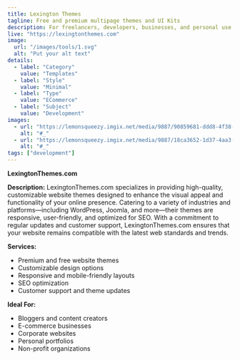 ```yaml
---
title: Lexington Themes
tagline: Free and premium multipage themes and UI Kits
description: For freelancers, developers, businesses, and personal use. Beautifully crafted with Astro.js, and Tailwind CSS — Simple & easy to customise.
live: "https://lexingtonthemes.com"
image:
  url: "/images/tools/1.svg"
  alt: "Put your alt text"
details:
  - label: "Category"
    value: "Templates"
  - label: "Style"
    value: "Minimal"
  - label: "Type"
    value: "ECommerce"
  - label: "Subject"
    value: "Development"
images:
  - url: "https://lemonsqueezy.imgix.net/media/9887/90859681-ddd8-4f38-b0ab-ed82267df384.png?ixlib=php-3.3.1&s=81abd8d65620b3819ea7a62048c89075"
    alt: "#_"
  - url: "https://lemonsqueezy.imgix.net/media/9887/18ca3652-1d37-4aa3-928b-a4706b404fdf.png?ixlib=php-3.3.1&s=be67499801efb11535f19ea9e157b575"
    alt: "#_"
tags: ["development"]
---
```


**LexingtonThemes.com**

**Description:**
LexingtonThemes.com specializes in providing high-quality, customizable website themes designed to enhance the visual appeal and functionality of your online presence. Catering to a variety of industries and platforms—including WordPress, Joomla, and more—their themes are responsive, user-friendly, and optimized for SEO. With a commitment to regular updates and customer support, LexingtonThemes.com ensures that your website remains compatible with the latest web standards and trends.

**Services:**
- Premium and free website themes
- Customizable design options
- Responsive and mobile-friendly layouts
- SEO optimization
- Customer support and theme updates

**Ideal For:**
- Bloggers and content creators
- E-commerce businesses
- Corporate websites
- Personal portfolios
- Non-profit organizations

